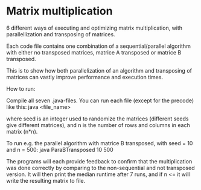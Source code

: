 # Matrix multiplication
6 different ways of executing and optimizing matrix multiplication, with parallellization and transposing of matrices.

Each code file contains one combination of a sequential/parallel algorithm with either no transposed matrices, matrice A transposed or matrice B transposed.

This is to show how both parallelization of an algorithm and transposing of matrices can vastly improve performance and execution times.

How to run:

Compile all seven .java-files. You can run each file (except for the precode) like this:
java <file_name> <seed> <n>

where seed is an integer used to randomize the matrices (different seeds give different matrices), and n is the number of rows and columns in each matrix (n*n).

To run e.g. the parallel algorithm with matrice B transposed, with seed = 10 and n = 500:
java ParaBTransposed 10 500

The programs will each provide feedback to confirm that the multiplication was done correctly by comparing to the non-sequential and not transposed version.
It will then print the median runtime after 7 runs, and if n <= it will write the resulting matrix to file. 